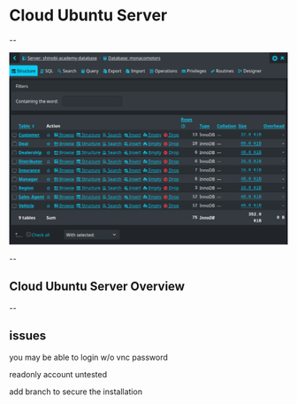# Cloud Ubuntu Server

--

![SQL Query Tool](cover.png)

--

## Cloud Ubuntu Server Overview

--

## issues

you may be able to login w/o vnc password

readonly account untested

add branch to secure the installation
